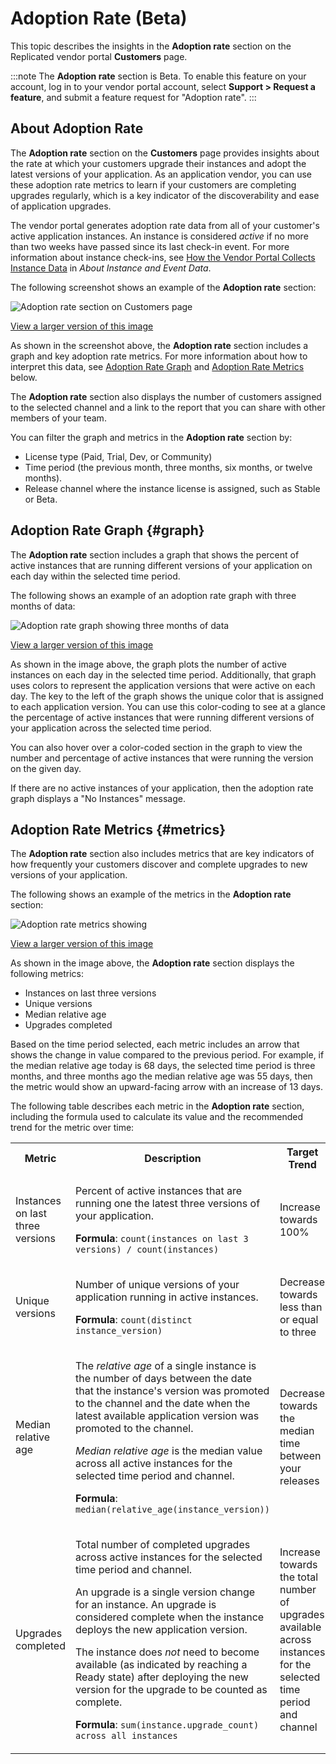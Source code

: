 # Adoption Rate (Beta)

This topic describes the insights in the **Adoption rate** section on the Replicated vendor portal **Customers** page.

:::note
The **Adoption rate** section is Beta. To enable this feature on your account, log in to your vendor portal account, select **Support > Request a feature**, and submit a feature request for "Adoption rate".
:::

## About Adoption Rate

The **Adoption rate** section on the **Customers** page provides insights about the rate at which your customers upgrade their instances and adopt the latest versions of your application. As an application vendor, you can use these adoption rate metrics to learn if your customers are completing upgrades regularly, which is a key indicator of the discoverability and ease of application upgrades.

The vendor portal generates adoption rate data from all of your customer's active application instances. An instance is considered _active_ if no more than two weeks have passed since its last check-in event. For more information about instance check-ins, see [How the Vendor Portal Collects Instance Data](instance-insights-event-data#about-reporting) in _About Instance and Event Data_.

The following screenshot shows an example of the **Adoption rate** section:

![Adoption rate section on Customers page ](/images/customer_adoption_rates.png)

[View a larger version of this image](/images/customer_adoption_rates.png)

As shown in the screenshot above, the **Adoption rate** section includes a graph and key adoption rate metrics. For more information about how to interpret this data, see [Adoption Rate Graph](#graph) and [Adoption Rate Metrics](#metrics) below.

The **Adoption rate** section also displays the number of customers assigned to the selected channel and a link to the report that you can share with other members of your team.

You can filter the graph and metrics in the **Adoption rate** section by:
* License type (Paid, Trial, Dev, or Community)
* Time period (the previous month, three months, six months, or twelve months).
* Release channel where the instance license is assigned, such as Stable or Beta.

## Adoption Rate Graph {#graph}

The **Adoption rate** section includes a graph that shows the percent of active instances that are running different versions of your application on each day within the selected time period.

The following shows an example of an adoption rate graph with three months of data:

![Adoption rate graph showing three months of data](/images/adoption_rate_graph.png)

[View a larger version of this image](/images/adoption_rate_graph.png)

As shown in the image above, the graph plots the number of active instances on each day in the selected time period. Additionally, that graph uses colors to represent the application versions that were active on each day. The key to the left of the graph shows the unique color that is assigned to each application version. You can use this color-coding to see at a glance the percentage of active instances that were running different versions of your application across the selected time period.

You can also hover over a color-coded section in the graph to view the number and percentage of active instances that were running the version on the given day.

If there are no active instances of your application, then the adoption rate graph displays a "No Instances" message.

## Adoption Rate Metrics {#metrics}

The **Adoption rate** section also includes metrics that are key indicators of how frequently your customers discover and complete upgrades to new versions of your application.

The following shows an example of the metrics in the **Adoption rate** section:

![Adoption rate metrics showing](/images/adoption_rate_metrics.png)

[View a larger version of this image](/images/adoption_rate_metrics.png)

As shown in the image above, the **Adoption rate** section displays the following metrics:
* Instances on last three versions
* Unique versions
* Median relative age
* Upgrades completed

Based on the time period selected, each metric includes an arrow that shows the change in value compared to the previous period. For example, if the median relative age today is 68 days, the selected time period is three months, and three months ago the median relative age was 55 days, then the metric would show an upward-facing arrow with an increase of 13 days. 

The following table describes each metric in the **Adoption rate** section, including the formula used to calculate its value and the recommended trend for the metric over time: 

<table>
  <tbody>
    <tr>
      <th width="25%">Metric</th>
      <th width="45%">Description</th>
      <th width="30%">Target Trend</th>
    </tr>
    <tr>
      <td>Instances on last three versions</td>
      <td>
        <p>Percent of active instances that are running one the latest three versions of your application.</p>
        <p><strong>Formula</strong>: <code>count(instances on last 3 versions) / count(instances)</code></p>
      </td>
      <td>Increase towards 100%</td>
    </tr>
    <tr>
      <td>Unique versions</td>
      <td>
        <p>Number of unique versions of your application running in active instances.</p>
        <p><strong>Formula</strong>: <code>count(distinct instance_version)</code></p>
      </td>
      <td>Decrease towards less than or equal to three</td>
    </tr>
    <tr>
      <td>Median relative age</td>
      <td>
        <p>The <em>relative age</em> of a single instance is the number of days between the date that the instance's version was promoted to the channel and the date when the latest available application version was promoted to the channel.</p>
        <p><em>Median relative age</em> is the median value across all active instances for the selected time period and channel.</p>
        <p><strong>Formula</strong>: <code>median(relative_age(instance_version))</code></p>
      </td>
      <td><p>Decrease towards the median time between your releases</p></td>
    </tr>
    <tr>
      <td>Upgrades completed</td>
      <td>
        <p>Total number of completed upgrades across active instances for the selected time period and channel.</p>
        <p>An upgrade is a single version change for an instance. An upgrade is considered complete when the instance deploys the new application version.</p>
        <p>The instance does <em>not</em> need to become available (as indicated by reaching a Ready state) after deploying the new version for the upgrade to be counted as complete.</p>
        <p><strong>Formula</strong>: <code>sum(instance.upgrade_count) across all instances</code></p>
      </td>
      <td>Increase towards the total number of upgrades available across instances for the selected time period and channel</td>
    </tr>
  </tbody>
</table>
